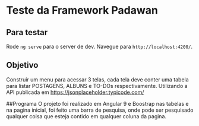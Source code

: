 # Teste da Framework Padawan

## Para testar

  Rode `ng serve` para o server de dev. Navegue para `http://localhost:4200/`. 

## Objetivo
  Construir um menu para acessar 3 telas, cada tela deve conter uma tabela para listar POSTAGENS, ALBUNS e TO-DOs respectivamente. 
  Utilizando a API publicada em https://jsonplaceholder.typicode.com/

##Programa
  O projeto foi realizado em Angular 9 e Boostrap nas tabelas e na pagina inicial, foi feito uma barra de pesquisa, onde pode ser pesquisado qualquer coisa que esteja contido em     qualquer coluna da pagina.
